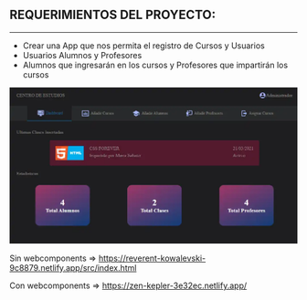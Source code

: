 ## REQUERIMIENTOS DEL PROYECTO:
---
+ Crear una App que nos permita el registro de Cursos y Usuarios
+ Usuarios Alumnos y Profesores
+ Alumnos que ingresarán en los cursos y Profesores que impartirán los cursos


![Imagen](./src/images/muestra.webp)


Sin webcomponents => https://reverent-kowalevski-9c8879.netlify.app/src/index.html

Con webcomponents => https://zen-kepler-3e32ec.netlify.app/
